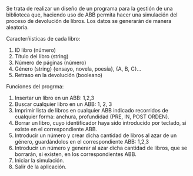 Se trata de realizar un diseño de un programa para la gestión de una biblioteca que,
haciendo uso de ABB permita hacer una simulación del proceso de devolución de libros.
Los datos se generarán de manera aleatoria.

Caracterñisticas de cada libro:
  1. ID libro (número)
  2. Título del libro (string)
  3. Número de páginas (número)
  4. Género (string) {ensayo, novela, poesía}, {A, B, C}...
  5. Retraso en la devolución (booleano)

Funciones del progrma:
  1. Insertar un libro en un ABB: 1,2,3
  2. Buscar cualquier libro en un ABB: 1, 2, 3
  3. Imprimir lista de libros en cualquier ABB indicado recorridos de cualquier forma:
     anchura, profundidad (PRE, IN, POST ORDEN).
  4. Borrar un libro, cuyo identificador haya sido introducido por teclado, si existe en el
     correspondiente ABB.
  5. Introducir un número y crear dicha cantidad de libros al azar de un género,
     guardándolos en el correspondiente ABB: 1,2,3
  6. Introducir un número y generar al azar dicha cantidad de libros, que se borrarán, si
     existen, en los correspondientes ABB.
  7. Iniciar la simulación.
  8. Salir de la aplicación.
